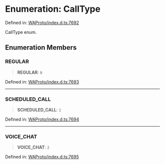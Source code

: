 # Enumeration: CallType

Defined in: [WAProto/index.d.ts:7692](https://github.com/Fokusdotid/bail/blob/82f46c566476ac566bfd781dede14412fcdfb787/WAProto/index.d.ts#L7692)

CallType enum.

## Enumeration Members

### REGULAR

> **REGULAR**: `0`

Defined in: [WAProto/index.d.ts:7693](https://github.com/Fokusdotid/bail/blob/82f46c566476ac566bfd781dede14412fcdfb787/WAProto/index.d.ts#L7693)

***

### SCHEDULED\_CALL

> **SCHEDULED\_CALL**: `1`

Defined in: [WAProto/index.d.ts:7694](https://github.com/Fokusdotid/bail/blob/82f46c566476ac566bfd781dede14412fcdfb787/WAProto/index.d.ts#L7694)

***

### VOICE\_CHAT

> **VOICE\_CHAT**: `2`

Defined in: [WAProto/index.d.ts:7695](https://github.com/Fokusdotid/bail/blob/82f46c566476ac566bfd781dede14412fcdfb787/WAProto/index.d.ts#L7695)
